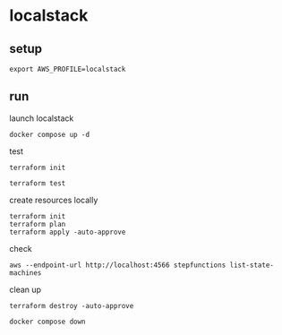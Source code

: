 # localstack

## setup

```shell
export AWS_PROFILE=localstack
```

## run

launch localstack

```shell
docker compose up -d
```

test

```shell
terraform init
```

```shell
terraform test
```

create resources locally

```shell
terraform init
terraform plan
terraform apply -auto-approve
```

check

```shell
aws --endpoint-url http://localhost:4566 stepfunctions list-state-machines
```

clean up

```shell
terraform destroy -auto-approve
```

```shell
docker compose down
```

